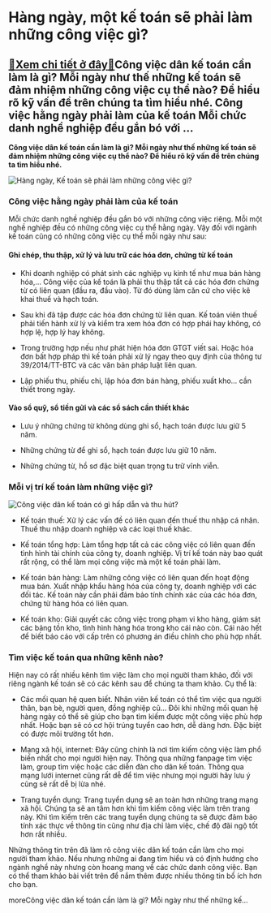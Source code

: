 Hàng ngày, một kế toán sẽ phải làm những công việc gì?
======================================================

[:gift:Xem chi tiết ở đây:gift:](https://hddtvn.com/hang-ngay-mot-ke-toan-se-phai-lam-nhung-cong-viec-gi/)Công việc dân kế toán cần làm là gì? Mỗi ngày như thế những kế toán sẽ đảm nhiệm những công việc cụ thể nào? Để hiểu rõ kỹ vấn đề trên chúng ta tìm hiểu nhé. Công việc hằng ngày phải làm của kế toán Mỗi chức danh nghề nghiệp đều gắn bó với …
-------------------------------------------------------------------------------------------------------------------------------------------------------------------------------------------------------------------------------------------------

**Công việc dân kế toán cần làm là gì? Mỗi ngày như thế những kế toán sẽ đảm nhiệm những công việc cụ thể nào? Để hiểu rõ kỹ vấn đề trên chúng ta tìm hiểu nhé.**


![Hàng ngày, Kế toán sẽ phải làm những công việc gì? ](https://hddtvn.com/wp-content/uploads/2021/01/y-tuong-kinh-doanh-5.jpg "Hàng ngày, Kế toán sẽ phải làm những công việc gì? ")


### Công việc hằng ngày phải làm của kế toán


Mỗi chức danh nghề nghiệp đều gắn bó với những công việc riêng. Mỗi một nghề nghiệp đều có những công việc cụ thể hằng ngày. Vậy đối với ngành kế toán cũng có những công việc cụ thể mỗi ngày như sau:


#### Ghi chép, thu thập, xử lý và lưu trữ các hóa đơn, chứng từ kế toán




* Khi doanh nghiệp có phát sinh các nghiệp vụ kinh tế như mua bán hàng hóa,… Công việc của kế toán là phải thu thập tất cả các hóa đơn chứng từ có liên quan (đầu ra, đầu vào). Từ đó dùng làm căn cứ cho việc kê khai thuế và hạch toán.

* Sau khi đã tập được các hóa đơn chứng từ liên quan. Kế toán viên thuế phải tiến hành xử lý và kiểm tra xem hóa đơn có hợp phái hay không, có hợp lệ, hợp lý hay không.

* Trong trường hợp nếu như phát hiện hóa đơn GTGT viết sai. Hoặc hóa đơn bất hợp pháp thì kế toán phải xử lý ngay theo quy định của thông tư 39/2014/TT-BTC và các văn bản pháp luật liên quan.

* Lập phiếu thu, phiếu chi, lập hóa đơn bán hàng, phiếu xuất kho… cần thiết trong ngày.



#### Vào sổ quỹ, sổ tiền gửi và các sổ sách cần thiết khác




* Lưu ý những chứng từ không dùng ghi sổ, hạch toán được lưu giữ 5 năm.

* Những chứng từ để ghi sổ, hạch toán được lưu giữ 10 năm.

* Những chứng từ, hồ sơ đặc biệt quan trọng tu trữ vĩnh viễn.



### Mỗi vị trí kế toán làm những việc gì?


![Công việc dân kế toán có gì hấp dẫn và thu hút?](https://hddtvn.com/wp-content/uploads/2021/01/0876eca2-beb8-11e7-9173-56c566ee3692.jpg "Công việc dân kế toán có gì hấp dẫn và thu hút?")




* Kế toán thuế: Xử lý các vấn đề có liên quan đến thuế thu nhập cá nhân. Thuế thu nhập doanh nghiệp và các loại thuế khác.

* Kế toán tổng hợp: Làm tổng hợp tất cả các công việc có liên quan đến tình hình tài chính của công ty, doanh nghiệp. Vị trí kế toán này bao quát rất rộng, có thể làm mọi công việc mà một kế toán phải làm.

* Kế toán bán hàng: Làm những công việc có liên quan đến hoạt động mua bán. Xuất nhập khẩu hàng hóa của công ty, doanh nghiệp với các đối tác. Kế toán này cần phải đảm bảo tính chính xác của các hóa đơn, chứng từ hàng hóa có liên quan.

* Kế toán kho: Giải quyết các công việc trong phạm vi kho hàng, giám sát các bảng tồn kho, tình hình hàng hóa trong kho cái nào còn. Cái nào hết để biết báo cáo với cấp trên có phương án điều chỉnh cho phù hợp nhất.



### Tìm việc kế toán qua những kênh nào?


Hiện nay có rất nhiều kênh tìm việc làm cho mọi người tham khảo, đối với riêng ngành kế toán sẽ có các kênh sau để chúng ta tham khảo. Cụ thể là:




* Các mối quan hệ quen biết. Nhân viên kế toán có thể tìm việc qua người thân, bạn bè, người quen, đồng nghiệp cũ… Đôi khi những mối quan hệ hàng ngày có thể sẽ giúp cho bạn tìm kiếm được một công việc phù hợp nhất. Hoặc bạn sẽ có cơ hội trúng tuyển cao hơn, dễ dàng hơn. Đặc biệt có được môi trường tốt hơn.

* Mạng xã hội, internet: Đây cũng chính là nơi tìm kiếm công việc làm phổ biến nhất cho mọi người hiện nay. Thông qua những fanpage tìm việc làm, group tìm việc hoặc các diễn đàn cho dân kế toán. Thông qua mạng lưới internet cũng rất dễ để tìm việc nhưng mọi người hãy lưu ý cũng sẽ rất dễ bị lừa nhé.

* Trang tuyển dụng: Trang tuyển dụng sẽ an toàn hơn những trang mạng xã hội. Chúng ta sẽ an tâm hơn khi tìm kiếm công việc làm trên trang này. Khi tìm kiếm trên các trang tuyển dụng chúng ta sẽ được đảm bảo tính xác thực về thông tin cũng như địa chỉ làm việc, chế độ đãi ngộ tốt hơn rất nhiều.



Những thông tin trên đã làm rõ công việc dân kế toán cần làm cho mọi người tham khảo. Nếu nhưng những ai đang tìm hiểu và có định hướng cho ngành nghề này nhưng còn hoang mang về các chức danh công việc. Bạn có thể tham khảo bài viết trên để nắm thêm được nhiều thông tin bổ ích hơn cho bạn.


moreCông việc dân kế toán cần làm là gì? Mỗi ngày như thế những kế…

